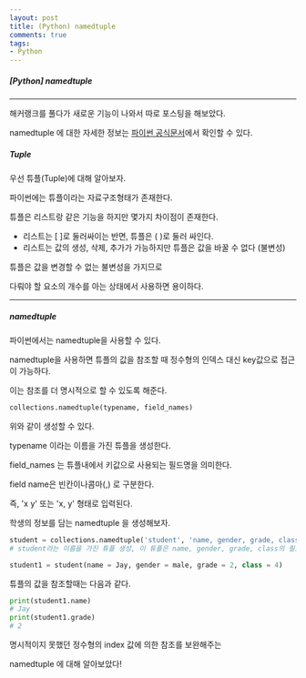 ```yaml
---
layout: post
title: (Python) namedtuple
comments: true
tags:
- Python
---
```


##### [Python] namedtuple

---

해커랭크를 풀다가 새로운 기능이 나와서 따로 포스팅을 해보았다. 

namedtuple 에 대한 자세한 정보는 [파이썬 공식문서](https://docs.python.org/2/library/collections.html#collections.namedtuple)에서 확인할 수 있다.



##### Tuple

우선 튜플(Tuple)에 대해 알아보자.

파이썬에는 튜플이라는 자료구조형태가 존재한다.

튜플은 리스트랑 같은 기능을 하지만 몇가지 차이점이 존재한다.

- 리스트는 [ ]로 둘러싸이는 반면, 튜플은 ( )로 둘러 싸인다.
- 리스트는 값의 생성, 삭제, 추가가 가능하지만 튜플은 값을 바꿀 수 없다 (불변성)



튜플은 값을 변경할 수 없는 불변성을 가지므로 

다뤄야 할 요소의 개수를 아는 상태에서 사용하면 용이하다.

---



##### namedtuple

파이썬에서는 namedtuple을 사용할 수 있다.

namedtuple을 사용하면 튜플의 값을 참조할 때 정수형의 인덱스 대신 key값으로 접근이 가능하다.

이는 참조를 더 명시적으로 할 수 있도록 해준다.



```python
collections.namedtuple(typename, field_names)
```

위와 같이 생성할 수 있다.

typename 이라는 이름을 가진 튜플을 생성한다.

field_names 는 튜플내에서 키값으로 사용되는 필드명을 의미한다.

field name은 빈칸이나콤마(,) 로 구분한다.

즉, 'x y' 또는 'x, y' 형태로 입력된다.



학생의 정보를 담는 namedtuple 을 생성해보자.

```python
student = collections.namedtuple('student', 'name, gender, grade, class')
# student라는 이름을 가진 튜플 생성, 이 튜플은 name, gender, grade, class의 필드를 가진다.

student1 = student(name = Jay, gender = male, grade = 2, class = 4)
```

튜플의 값을 참조할때는 다음과 같다.

```python
print(student1.name)
# Jay
print(student1.grade)
# 2
```



명시적이지 못했던 정수형의 index 값에 의한 참조를 보완해주는

namedtuple 에 대해 알아보았다! 

